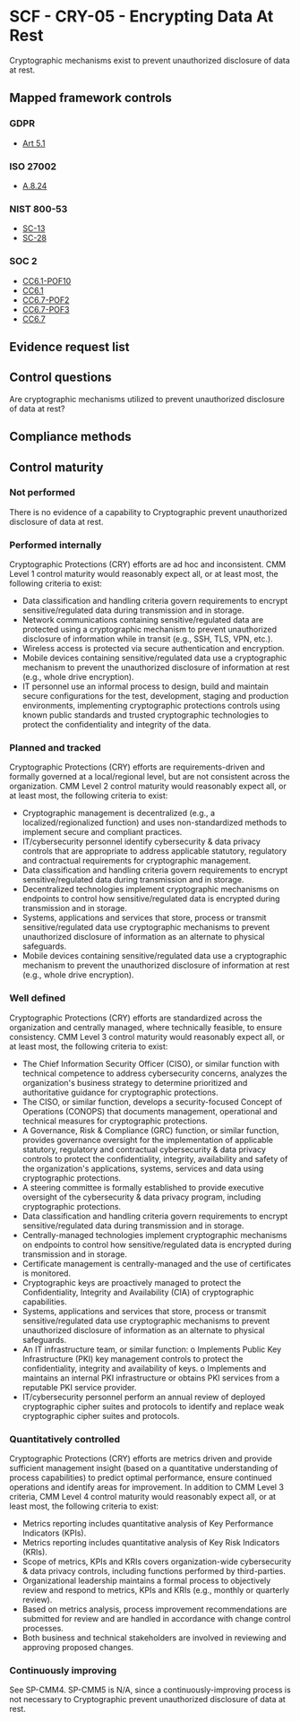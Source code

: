 # SCF - CRY-05 - Encrypting Data At Rest
Cryptographic mechanisms exist to prevent unauthorized disclosure of data at rest.
## Mapped framework controls
### GDPR
- [Art 5.1](../gdpr/art5.md#Article-51)

### ISO 27002
- [A.8.24](../iso27002/a-8.md#a824)

### NIST 800-53
- [SC-13](../nist80053/sc-13.md)
- [SC-28](../nist80053/sc-28.md)

### SOC 2
- [CC6.1-POF10](../soc2/cc61-pof10.md)
- [CC6.1](../soc2/cc61.md)
- [CC6.7-POF2](../soc2/cc67-pof2.md)
- [CC6.7-POF3](../soc2/cc67-pof3.md)
- [CC6.7](../soc2/cc67.md)

## Evidence request list


## Control questions
Are cryptographic mechanisms utilized to prevent unauthorized disclosure of data at rest?

## Compliance methods


## Control maturity
### Not performed
There is no evidence of a capability to Cryptographic prevent unauthorized disclosure of data at rest.

### Performed internally
Cryptographic Protections (CRY) efforts are ad hoc and inconsistent. CMM Level 1 control maturity would reasonably expect all, or at least most, the following criteria to exist:
- Data classification and handling criteria govern requirements to encrypt sensitive/regulated data during transmission and in storage.
- Network communications containing sensitive/regulated data are protected using a cryptographic mechanism to prevent unauthorized disclosure of information while in transit (e.g., SSH, TLS, VPN, etc.).
- Wireless access is protected via secure authentication and encryption.
- Mobile devices containing sensitive/regulated data use a cryptographic mechanism to prevent the unauthorized disclosure of information at rest (e.g., whole drive encryption).
- IT personnel use an informal process to design, build and maintain secure configurations for the test, development, staging and production environments, implementing cryptographic protections controls using known public standards and trusted cryptographic technologies to protect the confidentiality and integrity of the data.

### Planned and tracked
Cryptographic Protections (CRY) efforts are requirements-driven and formally governed at a local/regional level, but are not consistent across the organization. CMM Level 2 control maturity would reasonably expect all, or at least most, the following criteria to exist:
- Cryptographic management is decentralized (e.g., a localized/regionalized function) and uses non-standardized methods to implement secure and compliant practices.
- IT/cybersecurity personnel identify cybersecurity & data privacy controls that are appropriate to address applicable statutory, regulatory and contractual requirements for cryptographic management.
- Data classification and handling criteria govern requirements to encrypt sensitive/regulated data during transmission and in storage.
- Decentralized technologies implement cryptographic mechanisms on endpoints to control how sensitive/regulated data is encrypted during transmission and in storage.
- Systems, applications and services that store, process or transmit sensitive/regulated data use cryptographic mechanisms to prevent unauthorized disclosure of information as an alternate to physical safeguards.
- Mobile devices containing sensitive/regulated data use a cryptographic mechanism to prevent the unauthorized disclosure of information at rest (e.g., whole drive encryption).

### Well defined
Cryptographic Protections (CRY) efforts are standardized across the organization and centrally managed, where technically feasible, to ensure consistency. CMM Level 3 control maturity would reasonably expect all, or at least most, the following criteria to exist:
- The Chief Information Security Officer (CISO), or similar function with technical competence to address cybersecurity concerns, analyzes the organization's business strategy to determine prioritized and authoritative guidance for cryptographic protections.
- The CISO, or similar function, develops a security-focused Concept of Operations (CONOPS) that documents management, operational and technical measures for cryptographic protections.
- A Governance, Risk & Compliance (GRC) function, or similar function, provides governance oversight for the implementation of applicable statutory, regulatory and contractual cybersecurity & data privacy controls to protect the confidentiality, integrity, availability and safety of the organization's applications, systems, services and data using cryptographic protections.
- A steering committee is formally established to provide executive oversight of the cybersecurity & data privacy program, including cryptographic protections.
- Data classification and handling criteria govern requirements to encrypt sensitive/regulated data during transmission and in storage.
- Centrally-managed technologies implement cryptographic mechanisms on endpoints to control how sensitive/regulated data is encrypted during transmission and in storage.
- Certificate management is centrally-managed and the use of certificates is monitored.
- Cryptographic keys are proactively managed to protect the Confidentiality, Integrity and Availability (CIA) of cryptographic capabilities.
- Systems, applications and services that store, process or transmit sensitive/regulated data use cryptographic mechanisms to prevent unauthorized disclosure of information as an alternate to physical safeguards.
- An IT infrastructure team, or similar function:
o	Implements Public Key Infrastructure (PKI) key management controls to protect the confidentiality, integrity and availability of keys.
o	Implements and maintains an internal PKI infrastructure or obtains PKI services from a reputable PKI service provider.
- IT/cybersecurity personnel perform an annual review of deployed cryptographic cipher suites and protocols to identify and replace weak cryptographic cipher suites and protocols.

### Quantitatively controlled
Cryptographic Protections (CRY) efforts are metrics driven and provide sufficient management insight (based on a quantitative understanding of process capabilities) to predict optimal performance, ensure continued operations and identify areas for improvement. In addition to CMM Level 3 criteria, CMM Level 4 control maturity would reasonably expect all, or at least most, the following criteria to exist:
- Metrics reporting includes quantitative analysis of Key Performance Indicators (KPIs).
- Metrics reporting includes quantitative analysis of Key Risk Indicators (KRIs).
- Scope of metrics, KPIs and KRIs covers organization-wide cybersecurity & data privacy controls, including functions performed by third-parties.
- Organizational leadership maintains a formal process to objectively review and respond to metrics, KPIs and KRIs (e.g., monthly or quarterly review).
- Based on metrics analysis, process improvement recommendations are submitted for review and are handled in accordance with change control processes.
- Both business and technical stakeholders are involved in reviewing and approving proposed changes.

### Continuously improving
See SP-CMM4. SP-CMM5 is N/A, since a continuously-improving process is not necessary to Cryptographic prevent unauthorized disclosure of data at rest.
